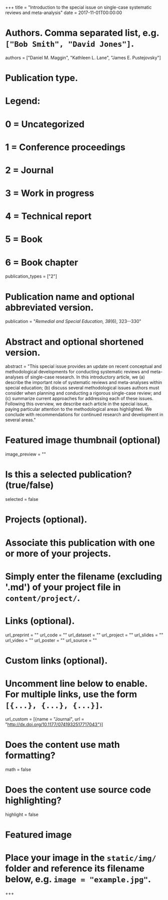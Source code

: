 +++
title = "Introduction to the special issue on single-case systematic reviews and meta-analysis"
date = 2017-11-01T00:00:00

# Authors. Comma separated list, e.g. `["Bob Smith", "David Jones"]`.
authors = ["Daniel M. Maggin", "Kathleen L. Lane", "James E. Pustejovsky"]

# Publication type.
# Legend:
# 0 = Uncategorized
# 1 = Conference proceedings
# 2 = Journal
# 3 = Work in progress
# 4 = Technical report
# 5 = Book
# 6 = Book chapter
publication_types = ["2"]

# Publication name and optional abbreviated version.
publication = "_Remedial and Special Education, 38_(6), 323--330"

# Abstract and optional shortened version.
abstract = "This special issue provides an update on recent conceptual and methodological developments for conducting systematic reviews and meta-analyses of single-case research. In this introductory article, we (a) describe the important role of systematic reviews and meta-analyses within special education; (b) discuss several methodological issues authors must consider when planning and conducting a rigorous single-case review; and (c) summarize current approaches for addressing each of these issues. Following this overview, we describe each article in the special issue, paying particular attention to the methodological areas highlighted. We conclude with recommendations for continued research and development in several areas."

# Featured image thumbnail (optional)
image_preview = ""

# Is this a selected publication? (true/false)
selected = false

# Projects (optional).
#   Associate this publication with one or more of your projects.
#   Simply enter the filename (excluding '.md') of your project file in `content/project/`.

# Links (optional).
url_preprint = ""
url_code = ""
url_dataset = ""
url_project = ""
url_slides = ""
url_video = ""
url_poster = ""
url_source = ""

# Custom links (optional).
#   Uncomment line below to enable. For multiple links, use the form `[{...}, {...}, {...}]`.
url_custom = [{name = "Journal", url = "http://dx.doi.org/10.1177/0741932517717043"}]

# Does the content use math formatting?
math = false

# Does the content use source code highlighting?
highlight = false

# Featured image
# Place your image in the `static/img/` folder and reference its filename below, e.g. `image = "example.jpg"`.

+++
